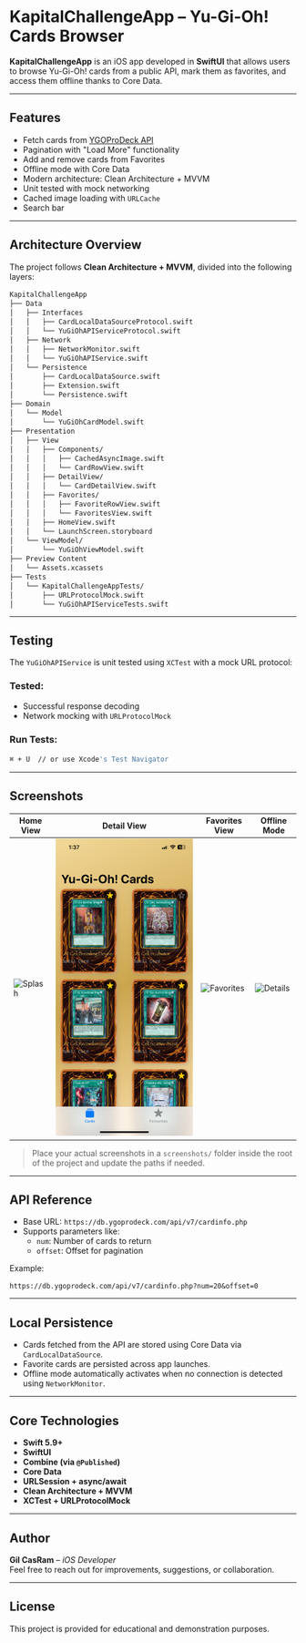 
# KapitalChallengeApp – Yu-Gi-Oh! Cards Browser

**KapitalChallengeApp** is an iOS app developed in **SwiftUI** that allows users to browse Yu-Gi-Oh! cards from a public API, mark them as favorites, and access them offline thanks to Core Data.

---

## Features

- Fetch cards from [YGOProDeck API](https://db.ygoprodeck.com/api-guide/)
- Pagination with "Load More" functionality
- Add and remove cards from Favorites
- Offline mode with Core Data
- Modern architecture: Clean Architecture + MVVM
- Unit tested with mock networking
- Cached image loading with `URLCache`
- Search bar

---

## Architecture Overview

The project follows **Clean Architecture + MVVM**, divided into the following layers:

```
KapitalChallengeApp
├── Data
│   ├── Interfaces
│   │   ├── CardLocalDataSourceProtocol.swift
│   │   └── YuGiOhAPIServiceProtocol.swift
│   ├── Network
│   │   ├── NetworkMonitor.swift
│   │   └── YuGiOhAPIService.swift
│   └── Persistence
│       ├── CardLocalDataSource.swift
│       ├── Extension.swift
│       └── Persistence.swift
├── Domain
│   └── Model
│       └── YuGiOhCardModel.swift
├── Presentation
│   ├── View
│   │   ├── Components/
│   │   │   ├── CachedAsyncImage.swift
│   │   │   └── CardRowView.swift
│   │   ├── DetailView/
│   │   │   └── CardDetailView.swift
│   │   ├── Favorites/
│   │   │   ├── FavoriteRowView.swift
│   │   │   └── FavoritesView.swift
│   │   ├── HomeView.swift
│   │   └── LaunchScreen.storyboard
│   └── ViewModel/
│       └── YuGiOhViewModel.swift
├── Preview Content
│   └── Assets.xcassets
├── Tests
│   └── KapitalChallengeAppTests/
│       ├── URLProtocolMock.swift
│       └── YuGiOhAPIServiceTests.swift
```

---

## Testing

The `YuGiOhAPIService` is unit tested using `XCTest` with a mock URL protocol:

### Tested:

- Successful response decoding
- Network mocking with `URLProtocolMock`

### Run Tests:

```bash
⌘ + U  // or use Xcode's Test Navigator
```

---

## Screenshots

| Home View             | Detail View            | Favorites View         | Offline Mode            |
|-----------------------|------------------------|-------------------------|--------------------------|
| ![Splash](screenshots/SplashScreen.png) | ![Home](screenshots/HomeView.png) | ![Favorites](screenshots/FavouritesView.png) | ![Details](screenshots/DetailView.png) | ![Offline](screenshots/Offline.png)

> Place your actual screenshots in a `screenshots/` folder inside the root of the project and update the paths if needed.

---

## API Reference

- Base URL: `https://db.ygoprodeck.com/api/v7/cardinfo.php`
- Supports parameters like:
  - `num`: Number of cards to return
  - `offset`: Offset for pagination

Example:
```
https://db.ygoprodeck.com/api/v7/cardinfo.php?num=20&offset=0
```

---

## Local Persistence

- Cards fetched from the API are stored using Core Data via `CardLocalDataSource`.
- Favorite cards are persisted across app launches.
- Offline mode automatically activates when no connection is detected using `NetworkMonitor`.

---

## Core Technologies

- **Swift 5.9+**
- **SwiftUI**
- **Combine (via `@Published`)**
- **Core Data**
- **URLSession + async/await**
- **Clean Architecture + MVVM**
- **XCTest + URLProtocolMock**

---

## Author

**Gil CasRam** – *iOS Developer*  
Feel free to reach out for improvements, suggestions, or collaboration.

---

## License

This project is provided for educational and demonstration purposes.
